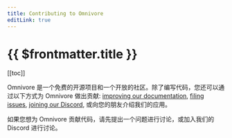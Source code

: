 ```yaml
---
title: Contributing to Omnivore
editLink: true
---
```


# {{ $frontmatter.title }}

[[toc]]

Omnivore 是一个免费的开源项目和一个开放的社区。除了编写代码，您还可以通过以下方式为 Omnivore 做出贡献: [improving our documentation](https://github.com/omnivore-app/docs.omnivore), [filing issues](https://github.com/omnivore-app/omnivore/issues), [joining our Discord](https://discord.gg/h2z5rppzz9), 或向您的朋友介绍我们的应用。

如果您想为 Omnivore 贡献代码，请先提出一个问题进行讨论，或加入我们的 Discord 进行讨论。
